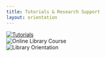 ```yaml
---
title: Tutorials & Research Support
layout: orientation
---
```

<div class="text-center d-grid gap-3">
  <a href="tutorials.html"><img src="{{site.url}}assets/images/Tutorials-768x427.png" alt="Tutorials"></a>
</div>
<div class="text-center"><img src="{{site.url}}assets/images/Library-Instruction-1-768x427.png" alt="Online Library Course"></div>
<div class="text-center"><img src="{{site.url}}assets/images/Library-Orientation-1-768x427.png" alt="Library Orientation"></div>

